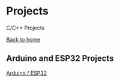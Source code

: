 # Projects
C/C++ Projects

[Back to home](https://github.com/ArsuMinSo/Projects)


## Arduino and ESP32 Projects
[Arduino / ESP32](./arduino_esp32/arduino_esp32_projects.md)
